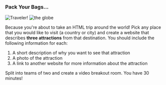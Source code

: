 ### Pack Your Bags...

![Traveler!](https://media.giphy.com/media/3og0IUlNTueQyhdq0M/giphy.gif)
![the globe](https://media.giphy.com/media/l378tV67u1QQkSqFq/giphy.gif)


Because you're about to take an HTML trip around the world! Pick any place that you would like to visit (a country or city) and create a website that describes **three attractions** from that destination. You should include the following information for each:

1. A short description of why you want to see that attraction
2. A photo of the attraction
3. A link to another website for more information about the attraction

Split into teams of two and create a video breakout room.  You have 30 minutes!
